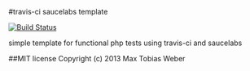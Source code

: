 #travis-ci saucelabs template

[![Build Status](https://travis-ci.org/cioddi/travis-ci-phpunit-saucelabs-template.png)](https://travis-ci.org/cioddi/travis-ci-phpunit-saucelabs-template)

simple template for functional php tests using travis-ci and saucelabs

##MIT license
Copyright (c) 2013 Max Tobias Weber
